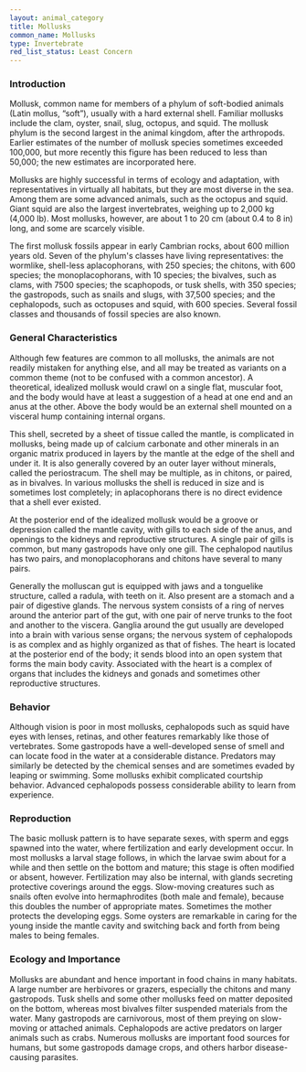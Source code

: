 ```yaml
---
layout: animal_category
title: Mollusks
common_name: Mollusks
type: Invertebrate
red_list_status: Least Concern
---
```


### Introduction

Mollusk, common name for members of a phylum of soft-bodied animals (Latin mollus, “soft”), usually with a hard external shell. Familiar mollusks include the clam, oyster, snail, slug, octopus, and squid. The mollusk phylum is the second largest in the animal kingdom, after the arthropods. Earlier estimates of the number of mollusk species sometimes exceeded 100,000, but more recently this figure has been reduced to less than 50,000; the new estimates are incorporated here.

Mollusks are highly successful in terms of ecology and adaptation, with representatives in virtually all habitats, but they are most diverse in the sea. Among them are some advanced animals, such as the octopus and squid. Giant squid are also the largest invertebrates, weighing up to 2,000 kg (4,000 lb). Most mollusks, however, are about 1 to 20 cm (about 0.4 to 8 in) long, and some are scarcely visible.

The first mollusk fossils appear in early Cambrian rocks, about 600 million years old. Seven of the phylum's classes have living representatives: the wormlike, shell-less aplacophorans, with 250 species; the chitons, with 600 species; the monoplacophorans, with 10 species; the bivalves, such as clams, with 7500 species; the scaphopods, or tusk shells, with 350 species; the gastropods, such as snails and slugs, with 37,500 species; and the cephalopods, such as octopuses and squid, with 600 species. Several fossil classes and thousands of fossil species are also known.

### General Characteristics

Although few features are common to all mollusks, the animals are not readily mistaken for anything else, and all may be treated as variants on a common theme (not to be confused with a common ancestor). A theoretical, idealized mollusk would crawl on a single flat, muscular foot, and the body would have at least a suggestion of a head at one end and an anus at the other. Above the body would be an external shell mounted on a visceral hump containing internal organs.
 
This shell, secreted by a sheet of tissue called the mantle, is complicated in mollusks, being made up of calcium carbonate and other minerals in an organic matrix produced in layers by the mantle at the edge of the shell and under it. It is also generally covered by an outer layer without minerals, called the periostracum. The shell may be multiple, as in chitons, or paired, as in bivalves. In various mollusks the shell is reduced in size and is sometimes lost completely; in aplacophorans there is no direct evidence that a shell ever existed.
 
At the posterior end of the idealized mollusk would be a groove or depression called the mantle cavity, with gills to each side of the anus, and openings to the kidneys and reproductive structures. A single pair of gills is common, but many gastropods have only one gill. The cephalopod nautilus has two pairs, and monoplacophorans and chitons have several to many pairs.
 
Generally the molluscan gut is equipped with jaws and a tonguelike structure, called a radula, with teeth on it. Also present are a stomach and a pair of digestive glands. The nervous system consists of a ring of nerves around the anterior part of the gut, with one pair of nerve trunks to the foot and another to the viscera. Ganglia around the gut usually are developed into a brain with various sense organs; the nervous system of cephalopods is as complex and as highly organized as that of fishes. The heart is located at the posterior end of the body; it sends blood into an open system that forms the main body cavity. Associated with the heart is a complex of organs that includes the kidneys and gonads and sometimes other reproductive structures.

### Behavior

Although vision is poor in most mollusks, cephalopods such as squid have eyes with lenses, retinas, and other features remarkably like those of vertebrates. Some gastropods have a well-developed sense of smell and can locate food in the water at a considerable distance. Predators may similarly be detected by the chemical senses and are sometimes evaded by leaping or swimming. Some mollusks exhibit complicated courtship behavior. Advanced cephalopods possess considerable ability to learn from experience.

### Reproduction

The basic mollusk pattern is to have separate sexes, with sperm and eggs spawned into the water, where fertilization and early development occur. In most mollusks a larval stage follows, in which the larvae swim about for a while and then settle on the bottom and mature; this stage is often modified or absent, however. Fertilization may also be internal, with glands secreting protective coverings around the eggs. Slow-moving creatures such as snails often evolve into hermaphrodites (both male and female), because this doubles the number of appropriate mates. Sometimes the mother protects the developing eggs. Some oysters are remarkable in caring for the young inside the mantle cavity and switching back and forth from being males to being females.

### Ecology and Importance

Mollusks are abundant and hence important in food chains in many habitats. A large number are herbivores or grazers, especially the chitons and many gastropods. Tusk shells and some other mollusks feed on matter deposited on the bottom, whereas most bivalves filter suspended materials from the water. Many gastropods are carnivorous, most of them preying on slow-moving or attached animals. Cephalopods are active predators on larger animals such as crabs. Numerous mollusks are important food sources for humans, but some gastropods damage crops, and others harbor disease-causing parasites.